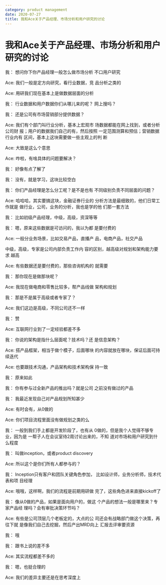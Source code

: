 ```yaml
---
category: product management
date: 2020-07-27
title: 我和Ace关于产品经理、市场分析和用户研究的讨论
---
```

# 我和Ace关于产品经理、市场分析和用户研究的讨论



我： 想问你下你产品经理一般怎么做市场分析 不口用户研究

Ace: 我们一般是定方向研究，看行业数据，竞 品分析之类的

Ace: 用研我们现在基本上是做数据层面的分析

我： 行业数据和用户数据你们从哪儿来的呢？ 网上搜吗？

我： 还是公司有市场营销部分提供数据？

Ace: 我们有个部门叫行业分析，基本上宏观市 场数据都能在网上找到，或者分析公司财 报；用户的数据我们自己的有，然后按照 一定范围测算和预估；营销数据行业内有 区间，基本上这块需要做一些主观上的判 断

Ace: 大致是这么个意思

Ace: 咋啦，有啥具体的问题要解决？

我： 好像有点了解了

我： 没有，就是学习，这块比较空白

我： 你们产品经理是怎么分工呢？是不是也有 不同级别负责不同层面的问题？

Ace: 哈哈哈，其实要搞这块，金融证券行业的 分析方法是最细致的，他们日常工作就是 做行业，公司，业务的分析，我也是学的他 们那一套方法

我： 比如初级产品经理，中级，高级，资深等等

我： 嗯，原来这些数据是可访问的，我以为都 是要付费的

Ace: 一般分业务场景，比如交易产品，直播产 品，电商产品，社交产品

中级，高级，专家是公司内部负责工作内 容的区别，越高级对规划和架构能力要求 越高

Ace: 有些数据还是要付费的，那些咨询机构的 就需要

我： 那你现在是做那块呢？

Ace: 我现在做电商和零售比较多，帮产品线做 架构和规划

我： 那是不是属于高级或者专家了？

Ace: 我们这边是高级，不同公司还不一样

我： 赞

Ace: 互联网行业到了一定经验都差不多

我： 你说的架构是指什么层面呢？技术吗？还 是信息架构？

Ace: 搭产品框架，相当于做个模子，后面哪块 的内容就放在哪块，保证后面可持续迭代

Ace: 也要跟技术沟通，产品架构和技术架构保 持一致

我： 原来如此

我： 你有参与过全新产品的推出吗？就是公司 之前没有做过的产品

我： 我最近发现自己对产品规划所知甚少

Ace: 有时会有，从0做的

Ace: 你们项目流程里面没有做规划之类的么

我： 一般到我们手上都是开发阶段了，也有从 0做的，但是我个人觉得不够专业，因为是 一帮子人在会议室待2周讨论出来的，不知 道对市场和用户研究到什么程度

我： 叫做inception，或者product discovery

Ace: 所以这个是你们所有人都参与的？

我： Inception只有客户和团队关键角色参加， 比如设计师，业务分析师，技术代表和项 目经理

Ace: 哦哦，这样啊，我们的流程是前期用研做 完了，这些角色进来直接kickoff了

我： 像从0做的产品，如果是面向用户的，做这 个产品的想法一般是哪里来？专家产品经 理吗？会有审批决策环节吗？

Ace: 有些是公司顶层几个老板定的，大点的公 司还会有战略部门做这个决策，再往下就 是像我们自己去挖掘，然后产出MRD向上 汇报去评审要资源

我： 哦

我： 跟书上说的差不多

Ace: 其实流程都差不多的

我： 嗯，也挺合理的

Ace: 我们的差异主要还是在思考深度上